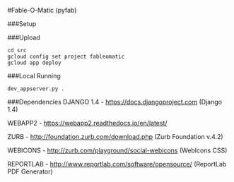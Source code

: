 #Fable-O-Matic (pyfab)

###Setup



###Upload

    cd src
    gcloud config set project fableomatic
    gcloud app deploy

###Local Running

    dev_appserver.py .

###Dependencies
DJANGO 1.4 - 
https://docs.djangoproject.com (Django 1.4)

WEBAPP2 -
https://webapp2.readthedocs.io/en/latest/

ZURB - 
http://foundation.zurb.com/download.php (Zurb Foundation v.4.2)

WEBICONS - 
http://zurb.com/playground/social-webicons (WebIcons CSS)

REPORTLAB - 
http://www.reportlab.com/software/opensource/ (ReportLab PDF Generator)


